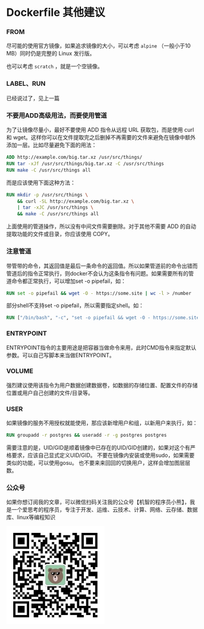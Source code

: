 # Dockerfile 其他建议

### FROM

尽可能的使用官方镜像，如果追求镜像的大小，可以考虑 `alpine` （一般小于10 MB）同时仍是完整的 Linux 发行版。

也可以考虑 `scratch` ，就是一个空镜像。

### LABEL、RUN

已经说过了，见上一篇

### 不要用ADD高级用法，而要使用管道

为了让镜像尽量小，最好不要使用 ADD 指令从远程 URL 获取包，而是使用 curl 和 wget。这样你可以在文件提取完之后删掉不再需要的文件来避免在镜像中额外添加一层。比如尽量避免下面的用法：

``` Dockerfile
ADD http://example.com/big.tar.xz /usr/src/things/
RUN tar -xJf /usr/src/things/big.tar.xz -C /usr/src/things
RUN make -C /usr/src/things all
```

而是应该使用下面这种方法：

``` Dockerfile
RUN mkdir -p /usr/src/things \
    && curl -SL http://example.com/big.tar.xz \
    | tar -xJC /usr/src/things \
    && make -C /usr/src/things all
```

上面使用的管道操作，所以没有中间文件需要删除。对于其他不需要 ADD 的自动提取功能的文件或目录，你应该使用 COPY。

### 注意管道

带管带的命令，其返回值是最后一条命令的返回值。所以如果管道前的命令出错而管道后的指令正常执行，则docker不会认为这条指令有问题。如果需要所有的管道命令都正常执行，可以增加set -o pipefail，如：

``` Dockerfile
RUN set -o pipefail && wget -O - https://some.site | wc -l > /number
```

部分shell不支持set -o pipefail，所以需要指定shell。如：

``` Dockerfile
RUN ["/bin/bash", "-c", "set -o pipefail && wget -O - https://some.site | wc -l > /number"]
```

### ENTRYPOINT

ENTRYPOINT指令的主要用途是把容器当做命令来用，此时CMD指令来指定默认参数。可以自己写脚本来当做ENTRYPOINT。

### VOLUME

强烈建议使用该指令为用户数据创建数据卷，如数据的存储位置、配置文件的存储位置或用户自己创建的文件/目录等。

### USER

如果镜像的服务不用授权就能使用，那应该新增用户和组，以新用户来执行，如：

``` Dockerfile
RUN groupadd -r postgres && useradd -r -g postgres postgres
```

需要注意的是，UID/GID是顺着镜像中已存在的UID/GID创建的，如果对这个有严格要求，应该自己显式定义UID/GID。
不要在镜像内安装或使用sudo，如果需要类似的功能，可以使用gosu。
也不要来来回回的切换用户，这样会增加图层层数。

### 公众号

如果你想订阅我的文章，可以微信扫码关注我的公众号【机智的程序员小熊】，我是一个爱思考的程序员，专注于开发、运维、云技术、计算、网络、云存储、数据库、linux等编程知识

![](./images/gzh.jpg)
